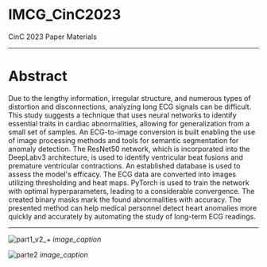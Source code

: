 # IMCG_CinC2023
CinC 2023 Paper Materials
___
# Abstract
Due to the lengthy information, irregular structure, and numerous types of distortion and disconnections, analyzing long ECG signals can be difficult. This study suggests a technique that uses neural networks to identify essential traits in cardiac abnormalities, allowing for generalization from a small set of samples. An ECG-to-image conversion is built enabling the use of image processing methods and tools for semantic segmentation for anomaly detection. The ResNet50 network, which is incorporated into the DeepLabv3 architecture, is used to identify ventricular beat fusions and premature ventricular contractions. An established database is used to assess the model's efficacy. The ECG data are converted into images utilizing thresholding and heat maps. PyTorch is used to train the network with optimal hyperparameters, leading to a considerable convergence. The created binary masks mark the found abnormalities with accuracy. The presented method can help medical personnel detect heart anomalies more quickly and accurately by automating the study of long-term ECG readings.
___
![part1_v2_+](https://github.com/hgomezmoreno/IMCG_CinC2023/assets/122869610/e218fbe0-2f9b-44a6-8521-007f5840c88b)
*image_caption*

![parte2](https://github.com/hgomezmoreno/IMCG_CinC2023/assets/122869610/32a9c112-569c-463b-a8d2-2fa4042bbe6d)
*image_caption*
